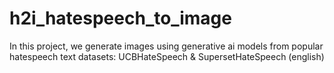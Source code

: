 # h2i_hatespeech_to_image
In this project, we generate images using generative ai models from popular hatespeech text datasets: UCBHateSpeech &amp; SupersetHateSpeech (english)
